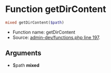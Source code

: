 Function getDirContent
===========================





```php
mixed getDirContent($path)
```

* Function name: getDirContent
* Source: [admin-dev/functions.php line 197](https://github.com/PrestaShop/PrestaShop/blob/1.5.2.0/admin-dev/functions.php#L197).

Arguments
---------

* $path **mixed**

